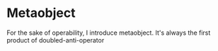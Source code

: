 # Metaobject

For the sake of operability, I introduce metaobject. It's always the first product of doubled-anti-operator&#x20;

